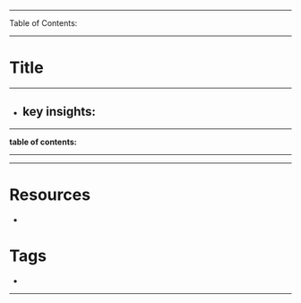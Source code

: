 
---
Table of Contents:

---
# Title
---
- **key insights:** 
	- 
---
**table of contents:**

--- 

--- 
# Resources
- 
# Tags
- 
---